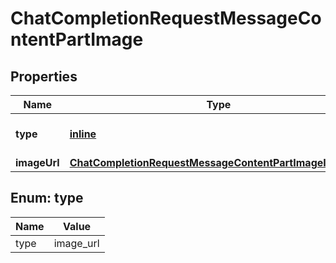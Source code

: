 
# ChatCompletionRequestMessageContentPartImage

## Properties
| Name | Type | Description | Notes |
| ------------ | ------------- | ------------- | ------------- |
| **type** | [**inline**](#Type) | The type of the content part. |  |
| **imageUrl** | [**ChatCompletionRequestMessageContentPartImageImageUrl**](ChatCompletionRequestMessageContentPartImageImageUrl.md) |  |  |


<a id="Type"></a>
## Enum: type
| Name | Value |
| ---- | ----- |
| type | image_url |



